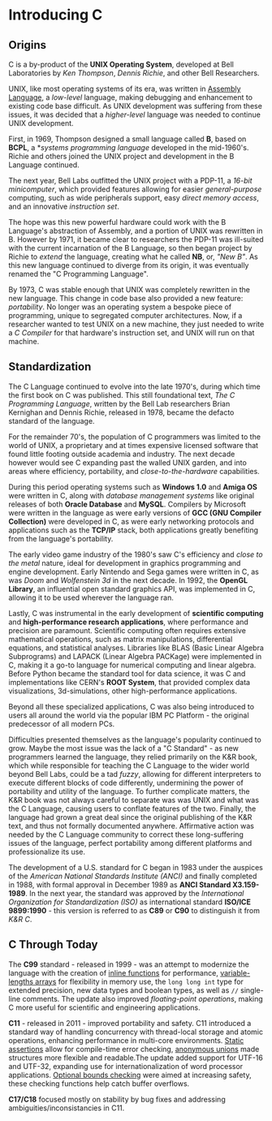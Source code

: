 # Introducing C


## Origins

C is a by-product of the **UNIX Operating System**, developed at Bell Laboratories by *Ken Thompson*, *Dennis Richie*, and other Bell Researchers.

UNIX, like most operating systems of its era, was written in [Assembly Language](), a *low-level* language, making debugging and enhancement to existing code base difficult. As UNIX development was suffering from these issues, it was decided that a *higher-level* language was needed to continue UNIX development. 

First, in 1969, Thompson designed a small language called **B**, based on **BCPL**, a **systems programming language* developed in the mid-1960's. Richie and others joined the UNIX project and development in the B Language continued.

The next year, Bell Labs outfitted the UNIX project with a PDP-11, a *16-bit minicomputer*, which provided features allowing for easier *general-purpose* computing, such as wide peripherals support, easy *direct memory access*, and an innovative *instruction set*. 

The hope was this new powerful hardware could work with the B Language's abstraction of Assembly, and a portion of UNIX was rewritten in B. However by 1971, it became clear to researchers the PDP-11 was ill-suited with the current incarnation of the B Language, so then began project by Richie to *extend* the language, creating what he called **NB**, or, *"New B"*. As this new language continued to diverge from its origin, it was eventually renamed the "C Programming Language".  

By 1973, C was stable enough that UNIX was completely rewritten in the new language. This change in code base also provided a new feature: *portability*. No longer was an operating system a bespoke piece of programming, unique to segregated computer architectures. Now, if a researcher wanted to test UNIX on a new machine, they just needed to write a *C Compiler* for that hardware's instruction set, and UNIX will run on that machine. 

## Standardization

The C Language continued to evolve into the late 1970's, during which time the first book on C was published. This still foundational text, *The C Programming Language*, written by the Bell Lab researchers Brian Kernighan and Dennis Richie, released in 1978, became the defacto standard of the language. 

For the remainder 70's, the population of C programmers was limited to the world of UNIX, a proprietary and at times expensive licensed software that found little footing outside academia and industry. The next decade however would see C expanding past the walled UNIX garden, and into areas where efficiency, portability, and *close-to-the-hardware* capabilities. 

During this period operating systems such as **Windows 1.0** and **Amiga OS** were written in C, along with *database management systems* like original releases of both **Oracle Database** and **MySQL**. Compilers by Microsoft were written in the language as were early versions of **GCC (GNU Compiler Collection)** were developed in C, as were early networking protocols and applications such as the **TCP/IP** stack, both applications greatly benefiting from the language's portability. 

The early video game industry of the 1980's saw C's efficiency and *close to the metal* nature, ideal for development in graphics programming and engine development. Early Nintendo and Sega games were written in C, as was *Doom* and *Wolfenstein 3d* in the next decade. In 1992, the **OpenGL Library**, an influential open standard graphics API, was implemented in C, allowing it to be used wherever the language ran. 

Lastly, C was instrumental in the early development of **scientific computing** and **high-performance research applications**, where performance and precision are paramount. Scientific computing often requires extensive mathematical operations, such as matrix manipulations, differential equations, and statistical analyses. Libraries like BLAS (Basic Linear Algebra Subprograms) and LAPACK (Linear Algebra PACKage) were implemented in C, making it a go-to language for numerical computing and linear algebra. Before Python became the standard tool for data science, it was C and implementations like CERN's **ROOT System**, that provided complex data visualizations, 3d-simulations, other high-performance applications. 

Beyond all these specialized applications, C was also being introduced to users all around the world via the popular IBM PC Platform - the original predecessor of all modern PCs. 

Difficulties presented themselves as the language's popularity continued to grow. Maybe the most issue was the lack of a "C Standard" - as new programmers learned the language, they relied primarily on the K&R book, which while responsible for teaching the C Language to the wider world beyond Bell Labs, could be a tad *fuzzy*, allowing for different interpreters to execute different blocks of code differently, undermining the power of portability and utility of the language. To further complicate matters, the K&R book was not always careful to separate was was UNIX and what was the C Language, causing users to conflate features of the two. Finally, the language had grown a great deal since the original publishing of the K&R text, and thus not formally documented anywhere. Affirmative action was needed by the C Language community to correct these long-suffering issues of the language, perfect portability among different platforms and professionalize its use.

The development of a U.S. standard for C began in 1983 under the auspices of the *American National Standards Institute (ANCI)* and finally completed in 1988, with formal approval in December 1989 as **ANCI Standard X3.159-1989**. In the next year, the standard was approved by the *International Organization for Standardization (ISO)* as international standard **ISO/ICE 9899:1990** - this version is referred to as **C89** or **C90** to distinguish it from *K&R C*.

## C Through Today

The **C99** standard - released in 1999 - was an attempt to modernize the language with the creation of [inline functions]() for performance, [variable-lengths arrays]() for flexibility in memory use, the `long long int` type for extended precision, new data types and boolean types, as well as `//` single-line comments. The update also improved *floating-point operations*, making C more useful for scientific and engineering applications. 

**C11** - released in 2011 - improved portability and safety. C11 introduced a standard way of handling concurrency with thread-local storage and atomic operations, enhancing performance in multi-core environments. [Static assertions]() allow for compile-time error checking, [anonymous unions]() made structures more flexible and readable.The update added support for UTF-16 and UTF-32, expanding use for internationalization of word processor applications. [Optional bounds checking]() were aimed at increasing safety, these checking functions help catch buffer overflows.

**C17/C18** focused mostly on stability by  bug fixes and addressing ambiguities/inconsistancies in C11.  

